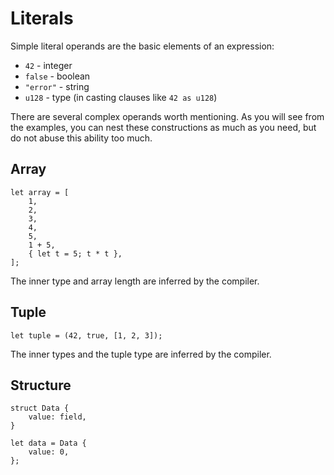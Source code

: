 # Literals

Simple literal operands are the basic elements of an expression:

- `42` - integer
- `false` - boolean
- `"error"` - string
- `u128` - type (in casting clauses like `42 as u128`)

There are several complex operands worth mentioning. As you will see from the
examples, you can nest these constructions as much as you need, but do not abuse
this ability too much.

## Array

```rust,no_run,noplaypen
let array = [
    1,
    2,
    3,
    4,
    5,
    1 + 5,
    { let t = 5; t * t },
];
```

The inner type and array length are inferred by the compiler.

## Tuple

```rust,no_run,noplaypen
let tuple = (42, true, [1, 2, 3]);
```

The inner types and the tuple type are inferred by the compiler.

## Structure

```rust,no_run,noplaypen
struct Data {
    value: field,
}

let data = Data {
    value: 0,
};
```
